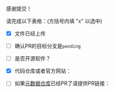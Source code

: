 感谢提交！

请完成以下表格：(方括号内填 "x" 以选中)
* [x] 文件已经上传
* [ ] 确认PR的目标分支是`pending`
* [ ] 是否开源软件？
* [x] 代码仓库或者官方网站：
* [ ] 如果[元数据仓库](https://github.com/linkease/openwrt-app-meta/pulls)已经PR了请提供PR链接：

